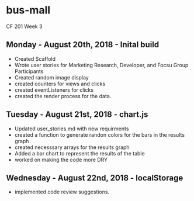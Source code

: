 # bus-mall
CF 201 Week 3

## Monday - August 20th, 2018 - Inital build
 - Created Scaffold
 - Wrote user stories for Marketing Research, Developer, and Focsu Group Participants
 - Created random image display
 - created counters for views and clicks
 - created eventListeners for clicks
 - created the render process for the data.
 
 ## Tuesday - August 21st, 2018 - chart.js
 - Updated user_stories.md with new requirments
 - created a function to generate randon colors for the bars in the results graph
 - created necesssary arrays for the results graph
 - Added a bar chart to represent the results of the table
 - worked on making the code more DRY

 ## Wednesday - August 22nd, 2018 - localStorage
 - implemented code review suggestions.
 